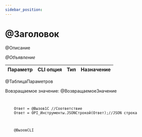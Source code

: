 ```yaml
---
sidebar_position: 
---
```


# @Заголовок
@Описание


*@Объявление*

  | Параметр | CLI опция | Тип | Назначение |
  |-|-|-|-|
@ТаблицаПараметров
  
  Вовзращаемое значение: @ВозвращаемоеЗначение

```bsl title="Пример кода"
	

	Ответ = @Вызов1С //Соответствие
	Ответ = OPI_Инструменты.JSONСтрокой(Ответ);//JSON строка
	
```

```sh title="Пример команд CLI"
    
    @ВызовCLI

```


```json title="Результат"


```
